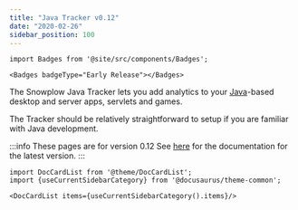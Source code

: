 ```yaml
---
title: "Java Tracker v0.12"
date: "2020-02-26"
sidebar_position: 100
---
```


```mdx-code-block
import Badges from '@site/src/components/Badges';

<Badges badgeType="Early Release"></Badges>
```

The Snowplow Java Tracker lets you add analytics to your [Java](http://www.java.com/en/)\-based desktop and server apps, servlets and games.

The Tracker should be relatively straightforward to setup if you are familiar with Java development.

:::info These pages are for version 0.12
See [here](/docs/collecting-data/collecting-from-own-applications/java-tracker/installation-and-set-up.md) for the documentation for the latest version.
:::

```mdx-code-block
import DocCardList from '@theme/DocCardList';
import {useCurrentSidebarCategory} from '@docusaurus/theme-common';

<DocCardList items={useCurrentSidebarCategory().items}/>
```
